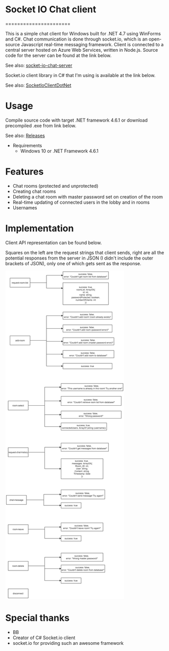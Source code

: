 # Socket IO Chat client
======================

This is a simple chat client for Windows built for .NET 4.7 using WinForms and C#. Chat communication 
is done through socket.io, which is an open-source Javascript real-time messaging framework. 
Client is connected to a central server hosted on Azure Web Services, written in Node.js. 
Source code for the server can be found at the link below.

See also: [socket-io-chat-server](https://github.com/baso53/socket-io-chat-server)

Socket.io client library in C# that I'm using is available at the link below.

See also: [SocketIoClientDotNet](https://github.com/Quobject/SocketIoClientDotNet)

# Usage
Compile source code with target .NET framework 4.6.1 or download precompiled .exe from link below.

See also: [Releases](https://github.com/baso53/SocketIOChatClient/releases)

* Requirements
    * Windows 10 or .NET Framework 4.6.1

# Features
* Chat rooms (protected and unprotected)
* Creating chat rooms
* Deleting a chat room with master password set on creation of the room
* Real-time updating of connected users in the lobby and in rooms
* Usernames

# Implementation
Client API representation can be found below.

Squares on the left are the request strings that client sends, right 
are all the potential responses from the server in JSON (I didn't include the outer brackets of JSON), 
only one of which gets sent as the response.

![ClientAPI](Pictures/ClientAPI.png)


# Special thanks
* BB
* Creator of C# Socket.io client
* socket.io for providing such an awesome framework